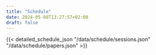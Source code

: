 ```yaml
---
title: "Schedule"
date: 2024-05-08T13:27:57+02:00
draft: false
---
```


{{< detailed_schedule_json "/data/schedule/sessions.json" "/data/schedule/papers.json" >}}
